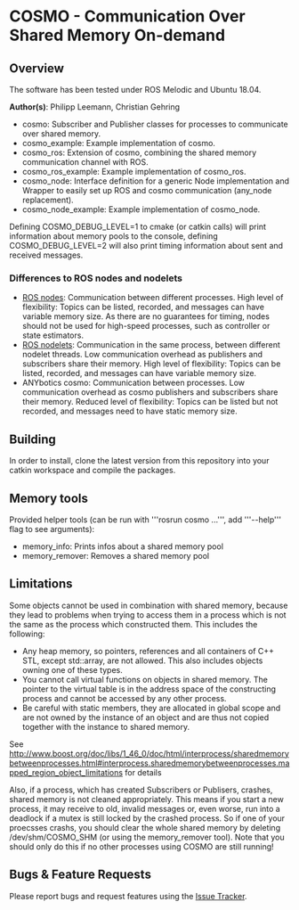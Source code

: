 # COSMO - Communication Over Shared Memory On-demand


## Overview

The software has been tested under ROS Melodic and Ubuntu 18.04.

**Author(s)**: Philipp Leemann, Christian Gehring


* cosmo: Subscriber and Publisher classes for processes to communicate over shared memory.
* cosmo_example: Example implementation of cosmo.
* cosmo_ros: Extension of cosmo, combining the shared memory communication channel with ROS.
* cosmo_ros_example: Example implementation of cosmo_ros.
* cosmo_node: Interface definition for a generic Node implementation and Wrapper to easily set up ROS and cosmo communication (any_node replacement).
* cosmo_node_example: Example implementation of cosmo_node.

Defining COSMO_DEBUG_LEVEL=1 to cmake (or catkin calls) will print information about memory pools to the console, defining COSMO_DEBUG_LEVEL=2 will also print timing information about sent and received messages.


### Differences to ROS nodes and nodelets

* [ROS nodes](http://wiki.ros.org/Nodes): Communication between different processes. High level of flexibility: Topics can be listed, recorded, and messages can have variable memory size. As there are no guarantees for timing, nodes should not be used for high-speed processes, such as controller or state estimators.
* [ROS nodelets](http://wiki.ros.org/nodelet): Communication in the same process, between different nodelet threads. Low communication overhead as publishers and subscribers share their memory. High level of flexibility: Topics can be listed, recorded, and messages can have variable memory size.
* ANYbotics cosmo: Communication between processes. Low communication overhead as cosmo publishers and subscribers share their memory. Reduced level of flexibility: Topics can be listed but not recorded, and messages need to have static memory size.


## Building

In order to install, clone the latest version from this repository into your catkin workspace and compile the packages.


## Memory tools

Provided helper tools (can be run with '''rosrun cosmo ...''', add '''--help''' flag to see arguments):

* memory_info: Prints infos about a shared memory pool
* memory_remover: Removes a shared memory pool

## Limitations
Some objects cannot be used in combination with shared memory, because they lead to problems when trying to access them in a process which is not the same as the process which constructed them. This includes the following:

* Any heap memory, so pointers, references and all containers of C++ STL, except std::array, are not allowed. This also includes objects owning one of these types.
* You cannot call virtual functions on objects in shared memory. The pointer to the virtual table is in the address space of the constructing process and cannot be accessed by any other process.
* Be careful with static members, they are allocated in global scope and are not owned by the instance of an object and are thus not copied together with the instance to shared memory.

See http://www.boost.org/doc/libs/1_46_0/doc/html/interprocess/sharedmemorybetweenprocesses.html#interprocess.sharedmemorybetweenprocesses.mapped_region_object_limitations for details

Also, if a process, which has created Subscribers or Publisers, crashes, shared memory is not cleaned appropriately. This means if you start a new process, it may receive to old, invalid messages or, even worse, run into a deadlock if a mutex is still locked by the crashed process. So if one of your proecsses crashs, you should clear the whole shared memory by deleting /dev/shm/COSMO_SHM (or using the memory_remover tool). Note that you should only do this if no other processes using COSMO are still running!

## Bugs & Feature Requests

Please report bugs and request features using the [Issue Tracker](https://bitbucket.org/leggedrobotics/cosmo/issues).
